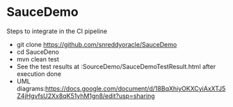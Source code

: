 # SauceDemo

 Steps to integrate in the CI pipeline

* git clone https://github.com/snreddyoracle/SauceDemo
* cd SauceDeno
* mvn clean test
* See the test results at :SourceDemo/SauceDemoTestResult.html   after execution done
* UML diagrams:https://docs.google.com/document/d/18BqXhiyOKXCyiAxXTJ5Z4jHgvfsU2Xx8qK51yhM1gn8/edit?usp=sharing

